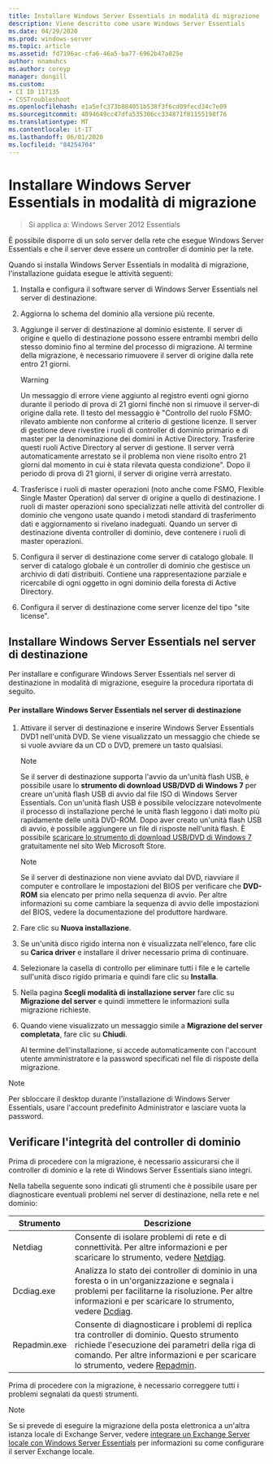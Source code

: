 ```yaml
---
title: Installare Windows Server Essentials in modalità di migrazione
description: Viene descritto come usare Windows Server Essentials
ms.date: 04/29/2020
ms.prod: windows-server
ms.topic: article
ms.assetid: fd7196ac-cfa6-46a5-ba77-6962b47a825e
author: nnamuhcs
ms.author: coreyp
manager: dongill
ms.custom:
- CI ID 117135
- CSSTroubleshoot
ms.openlocfilehash: e1a5efc373b884051b538f3f6cd09fecd34c7e09
ms.sourcegitcommit: 4894649cc47dfa535306cc334871f81155198f76
ms.translationtype: MT
ms.contentlocale: it-IT
ms.lasthandoff: 06/01/2020
ms.locfileid: "84254704"
---
```

# <a name="install-windows-server-essentials-in-migration-mode"></a>Installare Windows Server Essentials in modalità di migrazione

> Si applica a: Windows Server 2012 Essentials

È possibile disporre di un solo server della rete che esegue Windows Server Essentials e che il server deve essere un controller di dominio per la rete.  
  
 Quando si installa Windows Server Essentials in modalità di migrazione, l'installazione guidata esegue le attività seguenti:  
  
1.  Installa e configura il software server di Windows Server Essentials nel server di destinazione.  
  
2.  Aggiorna lo schema del dominio alla versione più recente.  
  
3.  Aggiunge il server di destinazione al dominio esistente. Il server di origine e quello di destinazione possono essere entrambi membri dello stesso dominio fino al termine del processo di migrazione. Al termine della migrazione, è necessario rimuovere il server di origine dalla rete entro 21 giorni.  
  
    > [!WARNING]
    >  Un messaggio di errore viene aggiunto al registro eventi ogni giorno durante il periodo di prova di 21 giorni finché non si rimuove il server-di origine dalla rete. Il testo del messaggio è "Controllo del ruolo FSMO: rilevato ambiente non conforme al criterio di gestione licenze. Il server di gestione deve rivestire i ruoli di controller di dominio primario e di master per la denominazione dei domini in Active Directory. Trasferire questi ruoli Active Directory al server di gestione. Il server verrà automaticamente arrestato se il problema non viene risolto entro 21 giorni dal momento in cui è stata rilevata questa condizione". Dopo il periodo di prova di 21 giorni, il server di origine verrà arrestato.  
  
4.  Trasferisce i ruoli di master operazioni (noto anche come FSMO, Flexible Single Master Operation) dal server di origine a quello di destinazione. I ruoli di master operazioni sono specializzati nelle attività del controller di dominio che vengono usate quando i metodi standard di trasferimento dati e aggiornamento si rivelano inadeguati. Quando un server di destinazione diventa controller di dominio, deve contenere i ruoli di master operazioni.  
  
5.  Configura il server di destinazione come server di catalogo globale. Il server di catalogo globale è un controller di dominio che gestisce un archivio di dati distribuiti. Contiene una rappresentazione parziale e ricercabile di ogni oggetto in ogni dominio della foresta di Active Directory.  
  
6.  Configura il server di destinazione come server licenze del tipo "site license".  
  
##  <a name="install-windows-server-essentials-on-the-destination-server"></a><a name="BKMK_Install"></a>Installare Windows Server Essentials nel server di destinazione  
 Per installare e configurare Windows Server Essentials nel server di destinazione in modalità di migrazione, eseguire la procedura riportata di seguito.  
  
#### <a name="to-install-windows-server-essentials-on-the-destination-server"></a>Per installare Windows Server Essentials nel server di destinazione  
  
1. Attivare il server di destinazione e inserire Windows Server Essentials DVD1 nell'unità DVD. Se viene visualizzato un messaggio che chiede se si vuole avviare da un CD o DVD, premere un tasto qualsiasi.  
  
   > [!NOTE]
   >  Se il server di destinazione supporta l'avvio da un'unità flash USB, è possibile usare lo **strumento di download USB/DVD di Windows 7** per creare un'unità flash USB di avvio dal file ISO di Windows Server Essentials. Con un'unità flash USB è possibile velocizzare notevolmente il processo di installazione perché le unità flash leggono i dati molto più rapidamente delle unità DVD-ROM. Dopo aver creato un'unità flash USB di avvio, è possibile aggiungere un file di risposte nell'unità flash. È possibile [scaricare lo strumento di download USB/DVD di Windows 7](https://go.microsoft.com/fwlink/p/?LinkId=248282) gratuitamente nel sito Web Microsoft Store.  
  
   > [!NOTE]
   >  Se il server di destinazione non viene avviato dal DVD, riavviare il computer e controllare le impostazioni del BIOS per verificare che **DVD-ROM** sia elencato per primo nella sequenza di avvio. Per altre informazioni su come cambiare la sequenza di avvio delle impostazioni del BIOS, vedere la documentazione del produttore hardware.  
  
2. Fare clic su **Nuova installazione**.  
  
3. Se un'unità disco rigido interna non è visualizzata nell'elenco, fare clic su **Carica driver** e installare il driver necessario prima di continuare.  
  
4. Selezionare la casella di controllo per eliminare tutti i file e le cartelle sull'unità disco rigido primaria e quindi fare clic su **Installa**.  
  
5. Nella pagina **Scegli modalità di installazione server** fare clic su **Migrazione del server** e quindi immettere le informazioni sulla migrazione richieste.  
  
6. Quando viene visualizzato un messaggio simile a **Migrazione del server completata**, fare clic su **Chiudi**.  
  
   Al termine dell'installazione, si accede automaticamente con l'account utente amministratore e la password specificati nel file di risposte della migrazione.  
  
> [!NOTE]
>  Per sbloccare il desktop durante l'installazione di Windows Server Essentials, usare l'account predefinito Administrator e lasciare vuota la password.  
  
##  <a name="verify-the-health-of-the-domain-controller"></a><a name="BKMK_VerifyTheHealthOfDC"></a>Verificare l'integrità del controller di dominio  
 Prima di procedere con la migrazione, è necessario assicurarsi che il controller di dominio e la rete di Windows Server Essentials siano integri.  
  
 Nella tabella seguente sono indicati gli strumenti che è possibile usare per diagnosticare eventuali problemi nel server di destinazione, nella rete e nel dominio:  
  
|Strumento|Descrizione|  
|----------|-----------------|  
|Netdiag|Consente di isolare problemi di rete e di connettività. Per altre informazioni e per scaricare lo strumento, vedere [Netdiag](https://go.microsoft.com/fwlink/?LinkId=217388).|  
|Dcdiag.exe|Analizza lo stato dei controller di dominio in una foresta o in un'organizzazione e segnala i problemi per facilitarne la risoluzione. Per altre informazioni e per scaricare lo strumento, vedere [Dcdiag](https://go.microsoft.com/fwlink/?LinkId=217389).|  
|Repadmin.exe|Consente di diagnosticare i problemi di replica tra controller di dominio. Questo strumento richiede l'esecuzione dei parametri della riga di comando. Per altre informazioni e per scaricare lo strumento, vedere [Repadmin](https://go.microsoft.com/fwlink/?LinkId=217387).|  
  
 Prima di procedere con la migrazione, è necessario correggere tutti i problemi segnalati da questi strumenti.  
  
> [!NOTE]
>  Se si prevede di eseguire la migrazione della posta elettronica a un'altra istanza locale di Exchange Server, vedere [integrare un Exchange Server locale con Windows Server Essentials](../manage/Integrate-an-On-Premises-Exchange-Server-with-Windows-Server-Essentials.md) per informazioni su come configurare il server Exchange locale.

